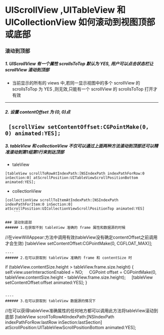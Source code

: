# UIScrollView ,UITableView 和 UICollectionView 如何滚动到视图顶部或底部
### 滚动到顶部
##### 1. UIScrollView 有一个属性 scrollsToTop 默认为 YES, 用户可以点击状态栏让 scrollView 滚动到顶部
* 当前显示的所有的 views 中,若同一显示视图中的多个 scrollView 的 scrollsToTop 为 YES ,则无效,只能有一个 scrollView 的 scrollsToTop 打开才有效  

----
##### 2. 设置 contentOffset 为 (0, 0)点
   ` [scrollView setContentOffset:CGPointMake(0, 0) animated:YES];`
----
##### 3. tableView 和 collectionView 不仅可以通过上面两种方法滚动到顶部还可以精准滚动到第1组第1行来到达顶部
* taleView
```
[tableView scrollToRowAtIndexPath:[NSIndexPath indexPathForRow:0 inSection:0] atScrollPosition:UITableViewScrollPositionBottom animated:YES];
```
* collectionView
```
[collectionView scrollToItemAtIndexPath:[NSIndexPath indexPathForItem:0 inSection:0] atScrollPosition:UICollectionViewScrollPositionTop animated:YES]
    ```   
    
### 滚动到底部
###### 1.在获取不到 tableView 准确的 frame 属性和数据源的时候
```
//在viewWillAppear:方法中调用有效(tableView没有确定contentOffset之前调用才会生效)
[tableView  setContentOffset:CGPointMake(0, CGFLOAT_MAX)];
```
----
###### 2.在可以获取到 tableView 准确的 frame 和 contentSize 时
```
if (tableView.contentSize.height > tableView.frame.size.height) {
    self.view.userInteractionEnabled = NO;
    CGPoint offset = CGPointMake(0, tableView.contentSize.height - tableView.frame.size.height);
    [tableView setContentOffset:offset animated:YES];
}
```

----
###### 3.在可以获取到 tableView 数据源的情况下
```
//在可以获得tableView准确属性的任何地方都可以调用此方法将tableView滚动到底部
[tableView scrollToRowAtIndexPath:[NSIndexPath indexPathForRow:lastRow inSection:lastSection] atScrollPosition:UITableViewScrollPositionBottom animated:YES];
```




